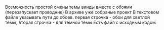 Возможность простой смены темы винды вместе с обоями (перезапускает проводник)
В архиве уже собраные проект
В текстовом файле указывать пути до обоев. первая строчка - обои для светлой темы, вторая строчка - для темной темы
Есть файл с исходным кодом
